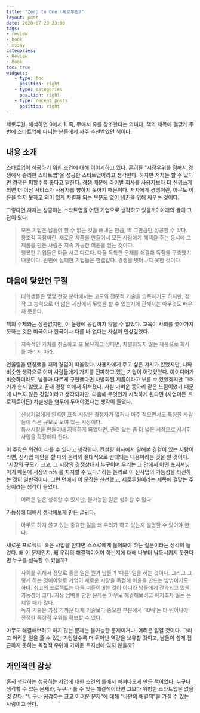 ```yaml
---
title: "Zero to One (제로투원)"
layout: post
date: 2020-07-20 23:00
tags:
- review
- book
- essay
categories: 
- Review
- Book
toc: true
widgets:
   - type: toc
     position: right
   - type: categories
     position: right
   - type: recent_posts
     position: right
---
```


제로투원. 해석하면 0에서 1. 즉, 무에서 유를 창조한다는 의미다. 책의 제목에 걸맞게 주변에 스타트업에 다니는 분들에게 자주 추천받았던 책이다.
<!--more-->

## 내용 소개

스타트업이 성공하기 위한 조건에 대해 이야기하고 있다. 흔히들 "시장우위를 점해서 경쟁에서 승리한 스타트업"을 성공한 스타트업이라고 생각한다. 하지만 저자는 할 수 있다면 경쟁은 피할수록 좋다고 말한다. 경쟁 때문에 라이벌 회사를 사용자보다 더 신경쓰게 되면 더 이상 서비스가 사용자를 향하지 못하기 때문이다. 저자에게 경쟁이란, 아무도 이윤을 얻지 못하고 의미 있게 차별화 되는 부분도 없이 생존을 위해 싸우는 것이다.

그렇다면 저자는 성공하는 스타트업을 어떤 기업으로 생각하고 있을까? 아래의 글에 그 답이 있다.

> 모든 기업은 남들이 할 수 없는 것을 해내는 만큼, 딱 그만큼만 성공할 수 있다. <br>
> 창조적 독점이란, 새로운 제품을 만들어서 모든 사람에게 혜택을 주는 동시에 그 제품을 만든 사람은 지속 가능한 이윤을 얻는 것이다. <br>
> 행복한 기업들은 다들 서로 다르다. 다들 독특한 문제를 해결해 독점을 구축했기 때문이다. 반면에 실패한 기업들은 한결같다. 경쟁을 벗어나지 못한 것이다.

## 마음에 닿았던 구절

> 대학생들은 몇몇 전공 분야에서는 고도의 전문적 기술을 습득하기도 하지만, 정작 그 능력으로 더 넓은 세상에서 무엇을 할 수 있는지에 관해서는 아무것도 배우지 못한다.

책의 주제와는 상관없지만, 이 문장에 공감하지 않을 수 없었다. 교육이 사회를 쫓아가지 못하는 것은 미국이나 한국이나 다를 바 없다는 사실이 인상깊었다.


> 지속적인 가치를 창출하고 또 보유하고 싶다면, 차별화되지 않는 제품으로 회사를 차리지 마라.

연울림을 런칭했을 때의 경험이 떠올랐다. 사용자에게 주고 싶은 가치가 있었지만, 나와 비슷한 생각으로 이미 사람들에게 가치를 전파하고 있는 기업이 어럿있었다. 
아이디어가 비슷하더라도, 남들과 다르게 구현했다면 차별화된 제품이라고 부를 수 있었겠지만 그러기가 쉽지 않았고 끝내 경쟁 속에서 뒤쳐졌다.
사실 가벼운 동아리 같은 느낌이었기 때문에 나쁘지 않은 경험이라고 생각되지만, 다음에 무엇인가 시작하게 된다면 (사업이든 프로젝트이든) 차별성을 염두에 두어야겠다는 생각이 들었다.

> 신생기업에게 완벽한 표적 시장은 경쟁자가 없거나 아주 적으면서도 특정한 사람들이 적은 규모로 모여 있는 시장이다.<br>
> 틈새시장을 만들어내 지배하게 되었다면, 관련 있는 좀 더 넓은 시장으로 서서히 사업을 확장해야 한다.

이 주장은 의견이 다를 수 있다고 생각한다. 컨설팅 회사에서 일해본 경험이 있는 사람이라면, 신사업 제안을 할 때의 논리와 절대적으로 반대되는 내용이라는 것을 알 것이다. 
"시장의 규모가 크고, 그 시장의 경쟁상대가 누구이며 우리는 그 안에서 어떤 포지셔닝이기 때문에 시장의 n% 를 차지할 수 있다." 라는 논리로 이 신사업의 가능성을 타진하는 것이 일반적이다.
그런 면에서 이 문장은 신선했고, 제로투원이라는 제목에 걸맞는 주장이라는 생각이 들었다.

> 어려운 일은 성취할 수 있지만, 불가능한 일은 성취할 수 없다

가능성에 대해서 생각해보게 만든 글귀다.

> 아무도 하지 않고 있는 중요한 일을 왜 우리가 하고 있는지 설명할 수 있어야 한다.

새로운 프로젝트, 혹은 사업을 한다면 스스로에게 물어봐야 하는 질문이라는 생각이 들었다.
왜 이 문제인지, 왜 우리의 해결책이어야 하는지에 대해 나부터 납득시키지 못한다면 누구를 설득할 수 있을까?

> 사회를 위해서 정말로 좋은 일은 뭔가 남들과 ‘다른’ 일을 하는 것이다. 그리고 그렇게 하는 것이야말로 기업이 새로운 시장을 독점해 이윤을 만드는 방법이기도 하다. 최고의 프로젝트는 다들 떠들어대는 것이 아니라 남들에게 간과되고 있을 가능성이 크다. 가장 덤벼볼 만한 문제는 아무도 해결해보려고 하지조차 않는 문제일 때가 많다.<br>
> 독자 기술은 가장 가까운 대체 기술보다 중요한 부분에서 ‘10배’는 더 뛰어나야 진정한 독점적 우위를 확보할 수 있다.

아무도 해결해보려고 하지 않는 문제는 불가능한 문제이거나, 어려운 일일 것이다. 그리고 어려운 일을 풀 수 있는 기업일수록 더 뛰어난 역량을 보유할 것이고, 남들이 쉽게 접근하지 못하는 독점적 우위에 가까운 포지션에 있지 않을까? 

## 개인적인 감상

흔히 생각하는 성공하는 사업에 대한 조건의 틀에서 빠져나오게 만든 책이었다. 누구나 생각할 수 있는 문제와, 누구나 풀 수 있는 해결책이라면 그보다 위험한 스타트업은 없을 것 같다. 
"누구나 공감하는 크고 어려운 문제"에 대해 "나만의 해결책"을 가질 수 있는 사람이고 싶다.
